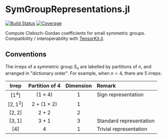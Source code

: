 # SymGroupRepresentations.jl

[![Build Status](https://github.com/Yue-Zhengyuan/SymGroupRepresentations.jl/actions/workflows/CI.yml/badge.svg?branch=main)](https://github.com/Yue-Zhengyuan/SymGroupRepresentations.jl/actions/workflows/CI.yml?query=branch%3Amain)
[![Coverage](https://codecov.io/gh/Yue-Zhengyuan/SymGroupRepresentations.jl/branch/main/graph/badge.svg)](https://codecov.io/gh/Yue-Zhengyuan/SymGroupRepresentations.jl)

Compute Clebsch-Gordan coefficients for small symmetric groups. Compatibility / interoperability with [TensorKit.jl](https://github.com/Jutho/TensorKit.jl).

## Conventions

The irreps of a symmetric group $S_n$ are labelled by partitions of $n$, and arranged in "dictionary order". For example, when $n = 4$, there are 5 irreps:

<center>

|   Irrep   |  Partition of 4  | Dimension | Remark                  |
| :-------: | :--------------: | :-------: | :---------------------- |
|  $[1^4]$  |   $(1 \times 4)$   |     1     | Sign representation     |
| $[2,1^2]$ | $2 + (1 \times 2)$ |     1     |                         |
|  $[2,2]$  |     $2 + 2$      |     2     |                         |
|  $[3,1]$  |     $3 + 1$      |     3     | Standard representation |
|   $[4]$   |       $4$        |     1     | Trivial representation  |

</center>
